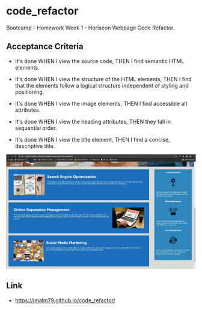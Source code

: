 # code_refactor
Bootcamp - Homework Week 1 - Horiseon Webpage Code Refactor.


## Acceptance Criteria

* It's done WHEN I view the source code, THEN I find semantic HTML elements.

* It's done WHEN I view the structure of the HTML elements, THEN I find that the elements follow a logical structure independent of styling and positioning.

* It's done WHEN I view the image elements, THEN I find accessible alt attributes.

* It's done WHEN I view the heading attributes, THEN they fall in sequential order.

* It's done WHEN I view the title element, THEN I find a concise, descriptive title.

![The update Horiseon webpage.](assets/images/screen_shot_josh_alm.jpg)

## Link
* <https://jmalm79.github.io/code_refactor/>   